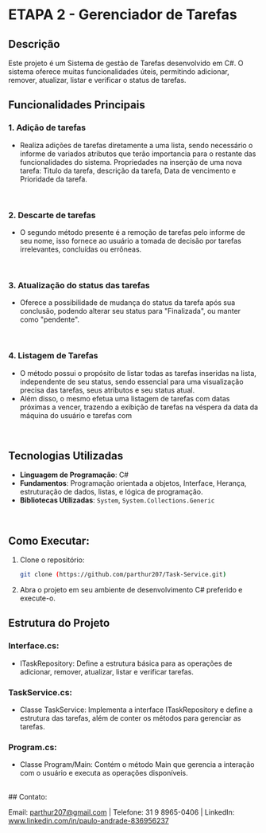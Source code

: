 # ETAPA 2 - Gerenciador de Tarefas

## Descrição

Este projeto é um Sistema de gestão de Tarefas desenvolvido em C#. O sistema oferece muitas funcionalidades úteis, permitindo adicionar, remover, atualizar, listar e verificar o status de tarefas.

## Funcionalidades Principais

### 1. Adição de tarefas

- Realiza adições de tarefas diretamente a uma lista, sendo necessário o informe de variados atributos que terão importancia para o restante das funcionalidades do sistema.
Propriedades na inserção de uma nova tarefa: Titulo da tarefa, descrição da tarefa, Data de vencimento e Prioridade da tarefa.

<br>

### 2. Descarte de tarefas
- O segundo método presente é a remoção de tarefas pelo informe de seu nome, isso fornece ao usuário a tomada de decisão por tarefas irrelevantes, concluídas ou errôneas.

<br>

### 3. Atualização do status das tarefas
- Oferece a possibilidade de mudança do status da tarefa após sua conclusão, podendo alterar seu status para "Finalizada", ou manter como "pendente".

<br>

### 4. Listagem de Tarefas

- O método possui o propósito de listar todas as tarefas inseridas na lista, independente de seu status, sendo essencial para uma visualização precisa das tarefas, seus atributos e seu status atual.
- Além disso, o mesmo efetua uma listagem de tarefas com datas próximas a vencer, trazendo a exibição de tarefas na véspera da data da máquina do usuário e tarefas com 

<br>

## Tecnologias Utilizadas
- **Linguagem de Programação**: C#
- **Fundamentos**: Programação orientada a objetos, Interface, Herança, estruturação de dados, listas, e lógica de programação.
- **Bibliotecas Utilizadas**: `System`, `System.Collections.Generic`
 
<br>

## Como Executar:
1. Clone o repositório:
   ```bash
   git clone (https://github.com/parthur207/Task-Service.git)
   
2. Abra o projeto em seu ambiente de desenvolvimento C# preferido e execute-o.
   
## Estrutura do Projeto

### Interface.cs: 
- ITaskRepository:
Define a estrutura básica para as operações de adicionar, remover, atualizar, listar e verificar tarefas.

### TaskService.cs:
- Classe TaskService:
Implementa a interface ITaskRepository e define a estrutura das tarefas, além de conter os métodos para gerenciar as tarefas.

### Program.cs:
- Classe Program/Main:
Contém o método Main que gerencia a interação com o usuário e executa as operações disponíveis.

<br>
## Contato:

Email: parthur207@gmail.com 
| Telefone: 31 9 8965-0406 |
LinkedIn: www.linkedin.com/in/paulo-andrade-836956237
